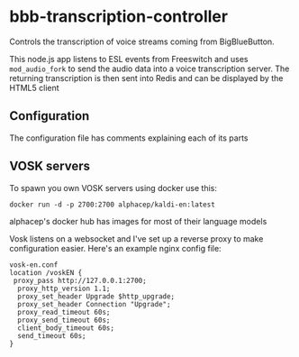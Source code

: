 # bbb-transcription-controller

Controls the transcription of voice streams coming from BigBlueButton.

This node.js app listens to ESL events from Freeswitch and uses `mod_audio_fork`
to send the audio data into a voice transcription server. The returning transcription
is then sent into Redis and can be displayed by the HTML5 client

## Configuration

The configuration file has comments explaining each of its parts

## VOSK servers

To spawn you own VOSK servers using docker use this:

    docker run -d -p 2700:2700 alphacep/kaldi-en:latest

alphacep's docker hub has images for most of their language models

Vosk listens on a websocket and I've set up a reverse proxy to make
configuration easier. Here's an example nginx config file:

    vosk-en.conf
    location /voskEN {
     proxy_pass http://127.0.0.1:2700;
      proxy_http_version 1.1;
      proxy_set_header Upgrade $http_upgrade;
      proxy_set_header Connection "Upgrade";
      proxy_read_timeout 60s;
      proxy_send_timeout 60s;
      client_body_timeout 60s;
      send_timeout 60s;
    }

